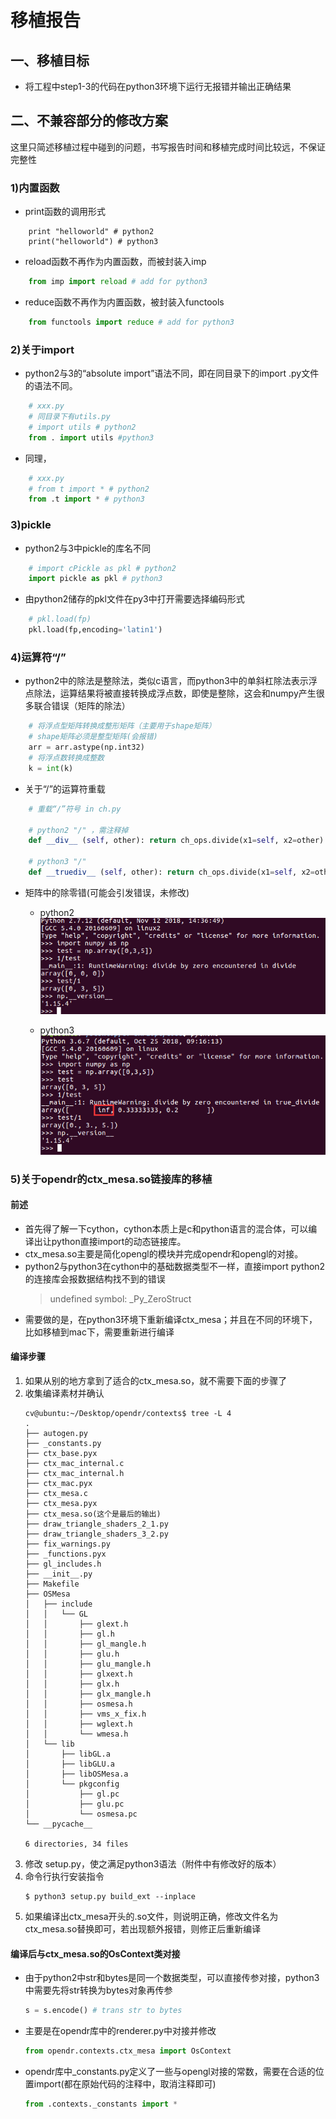 # 移植报告

## 一、移植目标
- 将工程中step1-3的代码在python3环境下运行无报错并输出正确结果

## 二、不兼容部分的修改方案
这里只简述移植过程中碰到的问题，书写报告时间和移植完成时间比较远，不保证完整性
### 1)内置函数
- print函数的调用形式
```
    print "helloworld" # python2
    print("helloworld") # python3
```
- reload函数不再作为内置函数，而被封装入imp
```python
    from imp import reload # add for python3
```
- reduce函数不再作为内置函数，被封装入functools
```python
    from functools import reduce # add for python3
```
### 2)关于import
- python2与3的“absolute import”语法不同，即在同目录下的import .py文件的语法不同。
```python
    # xxx.py 
    # 同目录下有utils.py
    # import utils # python2
    from . import utils #python3
```
- 同理，
```python
    # xxx.py
    # from t import * # python2
    from .t import * # python3
```
### 3)pickle
- python2与3中pickle的库名不同
```python
    # import cPickle as pkl # python2
    import pickle as pkl # python3
```
- 由python2储存的pkl文件在py3中打开需要选择编码形式
```python
    # pkl.load(fp)
    pkl.load(fp,encoding='latin1')
```
### 4)运算符“/”
- python2中的除法是整除法，类似c语言，而python3中的单斜杠除法表示浮点除法，运算结果将被直接转换成浮点数，即使是整除，这会和numpy产生很多联合错误（矩阵的除法）
```python
    # 将浮点型矩阵转换成整形矩阵（主要用于shape矩阵）
    # shape矩阵必须是整型矩阵(会报错)
    arr = arr.astype(np.int32)
    # 将浮点数转换成整数
    k = int(k)
```
- 关于“/”的运算符重载
```python
    # 重载“/”符号 in ch.py
    
    # python2 "/" ，需注释掉
    def __div__ (self, other): return ch_ops.divide(x1=self, x2=other)

    # python3 "/"
    def __truediv__ (self, other): return ch_ops.divide(x1=self, x2=other)
```
- 矩阵中的除零错(可能会引发错误，未修改)
    - python2<br>
        ![](assets/4.png)

    - python3<br>
        ![](assets/5.png)
### **5)关于opendr的ctx_mesa.so链接库的移植**
#### 前述
- 首先得了解一下cython，cython本质上是c和python语言的混合体，可以编译出让python直接import的动态链接库。
- ctx_mesa.so主要是简化opengl的模块并完成opendr和opengl的对接。
- python2与python3在cython中的基础数据类型不一样，直接import python2的连接库会报数据结构找不到的错误
    > undefined symbol: _Py_ZeroStruct
- 需要做的是，在python3环境下重新编译ctx_mesa；并且在不同的环境下，比如移植到mac下，需要重新进行编译
#### 编译步骤
1. 如果从别的地方拿到了适合的ctx_mesa.so，就不需要下面的步骤了
1. 收集编译素材并确认
    ```shell
    cv@ubuntu:~/Desktop/opendr/contexts$ tree -L 4
    .
    ├── autogen.py
    ├── _constants.py
    ├── ctx_base.pyx
    ├── ctx_mac_internal.c
    ├── ctx_mac_internal.h
    ├── ctx_mac.pyx
    ├── ctx_mesa.c
    ├── ctx_mesa.pyx
    ├── ctx_mesa.so(这个是最后的输出)
    ├── draw_triangle_shaders_2_1.py
    ├── draw_triangle_shaders_3_2.py
    ├── fix_warnings.py
    ├── _functions.pyx
    ├── gl_includes.h
    ├── __init__.py
    ├── Makefile
    ├── OSMesa
    │   ├── include
    │   │   └── GL
    │   │       ├── glext.h
    │   │       ├── gl.h
    │   │       ├── gl_mangle.h
    │   │       ├── glu.h
    │   │       ├── glu_mangle.h
    │   │       ├── glxext.h
    │   │       ├── glx.h
    │   │       ├── glx_mangle.h
    │   │       ├── osmesa.h
    │   │       ├── vms_x_fix.h
    │   │       ├── wglext.h
    │   │       └── wmesa.h
    │   └── lib
    │       ├── libGL.a
    │       ├── libGLU.a
    │       ├── libOSMesa.a
    │       └── pkgconfig
    │           ├── gl.pc
    │           ├── glu.pc
    │           └── osmesa.pc
    └── __pycache__

    6 directories, 34 files
    ```
1. 修改 setup.py，使之满足python3语法（附件中有修改好的版本）
1. 命令行执行安装指令
    ```shell
    $ python3 setup.py build_ext --inplace
    ```
1. 如果编译出ctx_mesa开头的.so文件，则说明正确，修改文件名为ctx_mesa.so替换即可，若出现额外报错，则修正后重新编译
#### 编译后与ctx_mesa.so的OsContext类对接
- 由于python2中str和bytes是同一个数据类型，可以直接传参对接，python3中需要先将str转换为bytes对象再传参
    ```python
    s = s.encode() # trans str to bytes
    ```
- 主要是在opendr库中的renderer.py中对接并修改
    ```python
    from opendr.contexts.ctx_mesa import OsContext
    ```
- opendr库中_constants.py定义了一些与opengl对接的常数，需要在合适的位置import(都在原始代码的注释中，取消注释即可)
    ```python
    from .contexts._constants import *
    ```






    